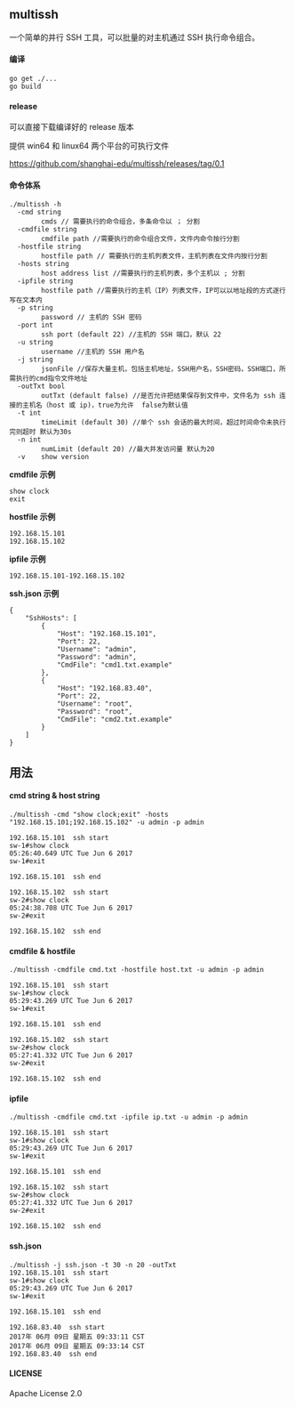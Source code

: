  ## multissh

一个简单的并行 SSH 工具，可以批量的对主机通过 SSH 执行命令组合。

#### 编译
```
go get ./...
go build
```

#### release
可以直接下载编译好的 release 版本

提供 win64 和 linux64 两个平台的可执行文件

https://github.com/shanghai-edu/multissh/releases/tag/0.1

#### 命令体系
```
./multissh -h
  -cmd string
        cmds // 需要执行的命令组合，多条命令以 ； 分割
  -cmdfile string
        cmdfile path //需要执行的命令组合文件，文件内命令按行分割
  -hostfile string
        hostfile path // 需要执行的主机列表文件，主机列表在文件内按行分割
  -hosts string
        host address list //需要执行的主机列表，多个主机以 ; 分割
  -ipfile string
        hostfile path //需要执行的主机（IP）列表文件，IP可以以地址段的方式逐行写在文本内
  -p string
        password // 主机的 SSH 密码
  -port int
        ssh port (default 22) //主机的 SSH 端口，默认 22
  -u string
        username //主机的 SSH 用户名
  -j string
        jsonFile //保存大量主机，包括主机地址，SSH用户名，SSH密码，SSH端口，所需执行的cmd指令文件地址
  -outTxt bool
        outTxt (default false) //是否允许把结果保存到文件中，文件名为 ssh 连接的主机名（host 或 ip)，true为允许  false为默认值
  -t int
        timeLimit (default 30) //单个 ssh 会话的最大时间，超过时间命令未执行完则超时 默认为30s
  -n int
        numLimit (default 20) //最大并发访问量 默认为20
  -v    show version

```
**cmdfile 示例**
```
show clock
exit
```
**hostfile 示例**
```
192.168.15.101
192.168.15.102
```
**ipfile 示例**
```
192.168.15.101-192.168.15.102
```

**ssh.json 示例**
```
{
    "SshHosts": [
        {
            "Host": "192.168.15.101", 
            "Port": 22, 
            "Username": "admin", 
            "Password": "admin", 
            "CmdFile": "cmd1.txt.example"
        }, 
        {
            "Host": "192.168.83.40", 
            "Port": 22, 
            "Username": "root", 
            "Password": "root", 
            "CmdFile": "cmd2.txt.example"
        }
    ]
}
```

## 用法
#### cmd string & host string
```
./multissh -cmd "show clock;exit" -hosts "192.168.15.101;192.168.15.102" -u admin -p admin

192.168.15.101  ssh start
sw-1#show clock
05:26:40.649 UTC Tue Jun 6 2017
sw-1#exit

192.168.15.101  ssh end

192.168.15.102  ssh start
sw-2#show clock
05:24:38.708 UTC Tue Jun 6 2017
sw-2#exit

192.168.15.102  ssh end
```

#### cmdfile & hostfile
```
./multissh -cmdfile cmd.txt -hostfile host.txt -u admin -p admin

192.168.15.101  ssh start
sw-1#show clock
05:29:43.269 UTC Tue Jun 6 2017
sw-1#exit

192.168.15.101  ssh end

192.168.15.102  ssh start
sw-2#show clock
05:27:41.332 UTC Tue Jun 6 2017
sw-2#exit

192.168.15.102  ssh end
```

#### ipfile
```
./multissh -cmdfile cmd.txt -ipfile ip.txt -u admin -p admin

192.168.15.101  ssh start
sw-1#show clock
05:29:43.269 UTC Tue Jun 6 2017
sw-1#exit

192.168.15.101  ssh end

192.168.15.102  ssh start
sw-2#show clock
05:27:41.332 UTC Tue Jun 6 2017
sw-2#exit

192.168.15.102  ssh end
```

#### ssh.json
```
./multissh -j ssh.json -t 30 -n 20 -outTxt
192.168.15.101  ssh start
sw-1#show clock
05:29:43.269 UTC Tue Jun 6 2017
sw-1#exit

192.168.15.101  ssh end

192.168.83.40  ssh start
2017年 06月 09日 星期五 09:33:11 CST
2017年 06月 09日 星期五 09:33:14 CST
192.168.83.40  ssh end
```

#### LICENSE
Apache License 2.0
